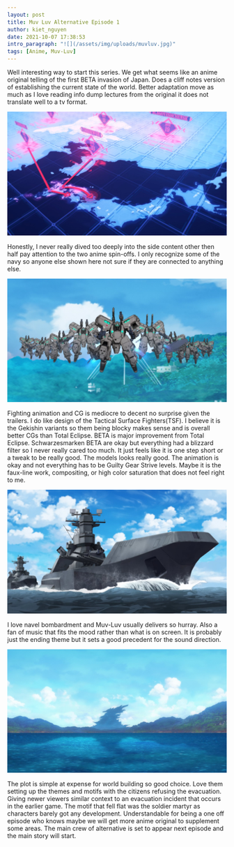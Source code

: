 ```yaml
---
layout: post
title: Muv Luv Alternative Episode 1
author: kiet_nguyen
date: 2021-10-07 17:38:53
intro_paragraph: "![](/assets/img/uploads/muvluv.jpg)"
tags: [Anime, Muv-Luv]
---
```

Well interesting way to start this series. We get what seems like an anime original telling of the first BETA invasion of Japan. Does a cliff notes version of establishing the current state of the world. Better adaptation move as much as I love reading info dump lectures from the original it does not translate well to a tv format.

![](/assets/img/uploads/briefing.jpg)

Honestly, I never really dived too deeply into the side content other then half pay attention to the two anime spin-offs. I only recognize some of the navy so anyone else shown here not sure if they are connected to anything else.

![](/assets/img/uploads/gekshina.jpg)

Fighting animation and CG is mediocre to decent no surprise given the trailers. I do like design of the Tactical Surface Fighters(TSF). I believe it is the Gekishin variants so them being blocky makes sense and is overall better CGs than Total Eclipse.  BETA is major improvement from Total Eclipse. Schwarzesmarken BETA are okay but everything had a blizzard filter so I never really cared too much. It just feels like it is one step short or a tweak to be really good. The models looks really good. The animation is okay and not everything has to be Guilty Gear Strive levels. Maybe it is the faux-line work, compositing, or high color saturation that does not feel right to me.

![](/assets/img/uploads/navelb.jpg)

I love navel bombardment and Muv-Luv usually delivers so hurray. Also a fan of music that fits the mood rather than what is on screen. It is probably just the ending theme but it sets a good precedent for the sound direction.

![](/assets/img/uploads/hive.jpg)

The plot is simple at expense for world building so good choice. Love them setting up the themes and motifs with the citizens refusing the evacuation. Giving newer viewers similar context to an evacuation incident that occurs in the earlier game. The motif that fell flat was the soldier martyr as characters barely got any development. Understandable for being a one off episode who knows maybe we will get more anime original to supplement some areas. The main crew of alternative is set to appear next episode and the main story will start.